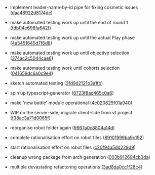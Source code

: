 
 -  implement leader-name-by-id pipe for fixing cosmetic issues ([daa48922d8174de](https://github.com/BudWhiteStudying/l5r-mass-battle-tracker-reloaded/commit/daa48922d8174de))
 -  make automated testing work up until the end of round 1 ([fdb04e696fa642f](https://github.com/BudWhiteStudying/l5r-mass-battle-tracker-reloaded/commit/fdb04e696fa642f))
 -  make automated testing work up until the actual Play phase ([4a5451645d7f6d8](https://github.com/BudWhiteStudying/l5r-mass-battle-tracker-reloaded/commit/4a5451645d7f6d8))
 -  make automated testing work up until objective selection ([374ac2c5044cae8](https://github.com/BudWhiteStudying/l5r-mass-battle-tracker-reloaded/commit/374ac2c5044cae8))
 -  make automated testing work until cohorts selection ([041659dc6a0c9e4](https://github.com/BudWhiteStudying/l5r-mass-battle-tracker-reloaded/commit/041659dc6a0c9e4))
 -  sketch automated testing ([3fd9d2121b3a1fb](https://github.com/BudWhiteStudying/l5r-mass-battle-tracker-reloaded/commit/3fd9d2121b3a1fb))
 -  spin up typescript-generator ([8723f8ac465c0a6](https://github.com/BudWhiteStudying/l5r-mass-battle-tracker-reloaded/commit/8723f8ac465c0a6))
 -  make 'new battle' module operational ([4c020829f01a940](https://github.com/BudWhiteStudying/l5r-mass-battle-tracker-reloaded/commit/4c020829f01a940))
 -  WIP on the server-side, migrate client-side from v1 project ([f38ac3a71d0065f](https://github.com/BudWhiteStudying/l5r-mass-battle-tracker-reloaded/commit/f38ac3a71d0065f))

 -  reorganise robot folder again ([9667a0c8804a14d](https://github.com/BudWhiteStudying/l5r-mass-battle-tracker-reloaded/commit/9667a0c8804a14d))
 -  complete rationalisation effort on robot files ([89101999ba9c192](https://github.com/BudWhiteStudying/l5r-mass-battle-tracker-reloaded/commit/89101999ba9c192))
 -  start rationalisation effort on robot files ([c20f94a5dd229d9](https://github.com/BudWhiteStudying/l5r-mass-battle-tracker-reloaded/commit/c20f94a5dd229d9))
 -  cleanup wrong package from arch generation ([003b912694cb3da](https://github.com/BudWhiteStudying/l5r-mass-battle-tracker-reloaded/commit/003b912694cb3da))
 -  multiple devastating refactoring operations ([3ad8da0cc1f28c4](https://github.com/BudWhiteStudying/l5r-mass-battle-tracker-reloaded/commit/3ad8da0cc1f28c4))

